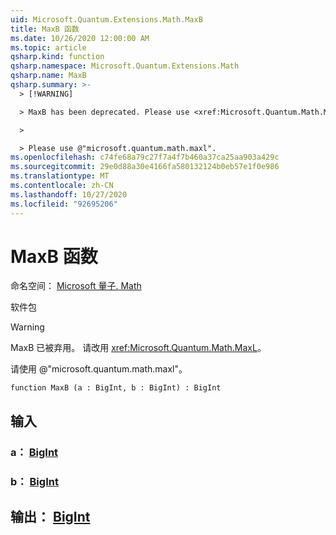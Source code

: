 ```yaml
---
uid: Microsoft.Quantum.Extensions.Math.MaxB
title: MaxB 函数
ms.date: 10/26/2020 12:00:00 AM
ms.topic: article
qsharp.kind: function
qsharp.namespace: Microsoft.Quantum.Extensions.Math
qsharp.name: MaxB
qsharp.summary: >-
  > [!WARNING]

  > MaxB has been deprecated. Please use <xref:Microsoft.Quantum.Math.MaxL> instead.

  >

  > Please use @"microsoft.quantum.math.maxl".
ms.openlocfilehash: c74fe68a79c27f7a4f7b460a37ca25aa903a429c
ms.sourcegitcommit: 29e0d88a30e4166fa580132124b0eb57e1f0e986
ms.translationtype: MT
ms.contentlocale: zh-CN
ms.lasthandoff: 10/27/2020
ms.locfileid: "92695206"
---
```

# <a name="maxb-function"></a>MaxB 函数

命名空间： [Microsoft 量子. Math](xref:Microsoft.Quantum.Extensions.Math)

软件包 [](https://nuget.org/packages/)


> [!WARNING]
> MaxB 已被弃用。 请改用 <xref:Microsoft.Quantum.Math.MaxL>。
>
> 请使用 @"microsoft.quantum.math.maxl"。



```qsharp
function MaxB (a : BigInt, b : BigInt) : BigInt
```


## <a name="input"></a>输入

### <a name="a--bigint"></a>a： [BigInt](xref:microsoft.quantum.lang-ref.bigint)




### <a name="b--bigint"></a>b： [BigInt](xref:microsoft.quantum.lang-ref.bigint)





## <a name="output--bigint"></a>输出： [BigInt](xref:microsoft.quantum.lang-ref.bigint)

